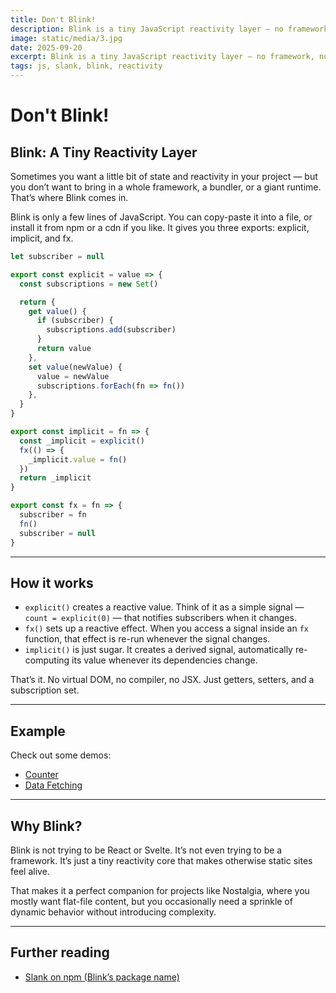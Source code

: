 ```yaml
---
title: Don't Blink!
description: Blink is a tiny JavaScript reactivity layer — no framework, no bundler, no virtual DOM. Just signals, effects, and simple state management you can copy-paste into any project.
image: static/media/3.jpg
date: 2025-09-20
excerpt: Blink is a tiny JavaScript reactivity layer — no framework, no bundler, no virtual DOM. Just signals, effects, and simple state management you can copy-paste into any project.
tags: js, slank, blink, reactivity
---
```


# Don't Blink!

## Blink: A Tiny Reactivity Layer

Sometimes you want a little bit of state and reactivity in your project — but you don’t want to bring in a whole framework, a bundler, or a giant runtime. That’s where Blink comes in.

Blink is only a few lines of JavaScript. You can copy-paste it into a file, or install it from npm or a cdn if you like. It gives you three exports: explicit, implicit, and fx.

```js
let subscriber = null

export const explicit = value => {
  const subscriptions = new Set()

  return {
    get value() {
      if (subscriber) {
        subscriptions.add(subscriber)
      }
      return value
    },
    set value(newValue) {
      value = newValue
      subscriptions.forEach(fn => fn())
    },
  }
}

export const implicit = fn => {
  const _implicit = explicit()
  fx(() => {
    _implicit.value = fn()
  })
  return _implicit
}

export const fx = fn => {
  subscriber = fn
  fn()
  subscriber = null
}
```

---
## How it works
- `explicit()` creates a reactive value.
Think of it as a simple signal — `count = explicit(0)` — that notifies subscribers when it changes.
- `fx()` sets up a reactive effect.
When you access a signal inside an `fx` function, that effect is re-run whenever the signal changes.
- `implicit()` is just sugar. It creates a derived signal, automatically re-computing its value whenever its dependencies change.

That’s it. No virtual DOM, no compiler, no JSX. Just getters, setters, and a subscription set.

---
## Example

Check out some demos:

- [Counter](/about/blink)
- [Data Fetching](/about/fetch)

---

## Why Blink?

Blink is not trying to be React or Svelte. It’s not even trying to be a framework. It’s just a tiny reactivity core that makes otherwise static sites feel alive.

That makes it a perfect companion for projects like Nostalgia, where you mostly want flat-file content, but you occasionally need a sprinkle of dynamic behavior without introducing complexity.

---

## Further reading
- [Slank on npm (Blink’s package name)](https://www.npmjs.com/package/slank)
